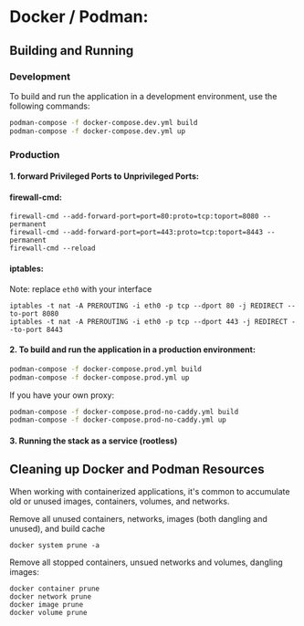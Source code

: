 # Docker / Podman:
## Building and Running
### Development

To build and run the application in a development environment, use the following commands:

```bash
podman-compose -f docker-compose.dev.yml build
podman-compose -f docker-compose.dev.yml up
```

### Production
#### 1. forward Privileged Ports to Unprivileged Ports:
#### firewall-cmd:
~~~
firewall-cmd --add-forward-port=port=80:proto=tcp:toport=8080 --permanent
firewall-cmd --add-forward-port=port=443:proto=tcp:toport=8443 --permanent
firewall-cmd --reload
~~~

#### iptables:
Note: replace `eth0` with your interface
~~~
iptables -t nat -A PREROUTING -i eth0 -p tcp --dport 80 -j REDIRECT --to-port 8080
iptables -t nat -A PREROUTING -i eth0 -p tcp --dport 443 -j REDIRECT --to-port 8443
~~~

#### 2. To build and run the application in a production environment:

```bash
podman-compose -f docker-compose.prod.yml build
podman-compose -f docker-compose.prod.yml up
```
If you have your own proxy:
```bash
podman-compose -f docker-compose.prod-no-caddy.yml build
podman-compose -f docker-compose.prod-no-caddy.yml up
```

#### 3. Running the stack as a service (rootless)

## Cleaning up Docker and Podman Resources

When working with containerized applications, it's common to accumulate old or unused images, containers, volumes, and networks.

Remove all unused containers, networks, images (both dangling and unused), and build cache
```
docker system prune -a
```

Remove all stopped containers, unsued networks and volumes, dangling images:
```
docker container prune
docker network prune
docker image prune
docker volume prune
```